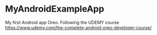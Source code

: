# MyAndroidExampleApp
My first Android app Oreo. Following the UDEMY course https://www.udemy.com/the-complete-android-oreo-developer-course/
